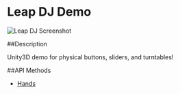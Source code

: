 Leap DJ Demo
=========

![Leap DJ Screenshot](http://i.imgur.com/HyrEP64.png)

##Description

Unity3D demo for physical buttons, sliders, and turntables!

##API Methods
* [Hands](https://developer.leapmotion.com/documentation/csharp/api/Leap.Hand.html)

